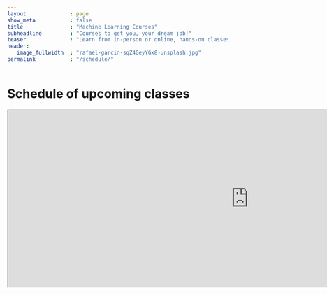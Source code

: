 ```yaml
---
layout              : page
show_meta           : false
title               : "Machine Learning Courses"
subheadline         : "Courses to get you, your dream job!"
teaser              : "Learn from in-person or online, hands-on classes taught by industry experts"
header:
   image_fullwidth  : "rafael-garcin-sqZ4GeyYGx8-unsplash.jpg"
permalink           : "/schedule/"
---
```



# Schedule of upcoming classes


<iframe src="https://docs.google.com/spreadsheets/d/e/2PACX-1vRPuK7GkVZgKVt9-46yk3oxuNBi5yaufjiKG0RIUeVvocCZ-A-sJedUez7cx8qiHYeJxT8p8mSUCxW_/pubhtml?gid=0&amp;single=true&amp;widget=true&amp;headers=false" style="width: 1100px; height: 404px;
"></iframe>